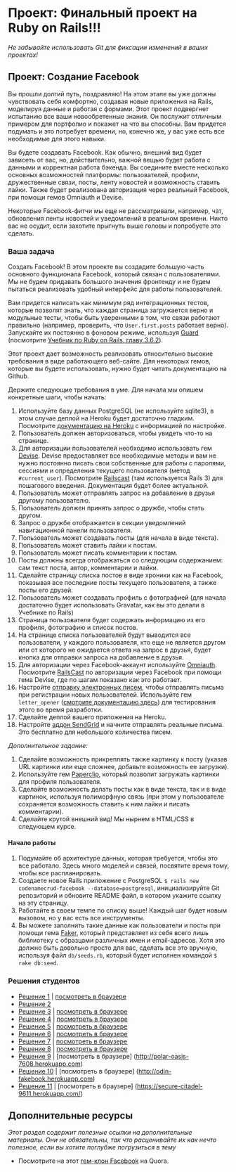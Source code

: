 # Проект: Финальный проект на Ruby on Rails!!!
<!-- *Ориентировочное время выполнения: 25-40 часов* -->

*Не забывайте использовать Git для фиксации изменений в ваших проектах!*

## Проект: Создание Facebook

Вы прошли долгий путь, поздравляю! На этом этапе вы уже должны чувствовать себя комфортно, создавая новые приложения на Rails, моделируя данные и работая с формами. Этот проект подвергнет испытанию все ваши новообретенные знания. Он послужит отличным примером для портфолио и покажет на что вы способны. Вам придется подумать и это потребует времени, но, конечно же, у вас уже есть все необходимые для этого навыки.

Вы будете создавать Facebook. Как обычно, внешний вид будет зависеть от вас, но, действительно, важной вещью будет работа с данными и корректная работа бэкенда.  Вы соедините вместе несколько основных возможностей платформы: пользователей, профили, дружественные связи, посты, ленту новостей и возможность ставить лайки. Также будет реализована авторизация через реальный Facebook, при помощи гемов Omniauth и Devise.

Некоторые Facebook-фитчи мы еще не рассматривали, например, чат, обновления ленты новостей и уведомлений в реальном времени. Никто вас не осудит, если захотите прыгнуть выше головы и попробуете это сделать.

### Ваша задача

Создать Facebook! В этом проекте вы создадите большую часть основного функционала Facebook, который связан с пользователями. Мы не будем придавать большого значения фронтенду и не будем пытаться реализовать удобный интерфейс для работы пользователей.

Вам придется написать как минимум ряд интеграционных тестов, которые позволят знать, что каждая страница загружается верно и модульные тесты, чтобы быть уверенными в том, что связи работают правильно (например, проверить, что `User.first.posts` работает верно).  Запускайте их постоянно в фоновом режиме, используя [Guard](https://github.com/guard/guard) (посмотрите [Учебник по Ruby on Rails, главу 3.6.2](http://railstutorial.ru/chapters/4_0/static-pages#sec-guard)). 

Этот проект дает возможность реализовать относительно высокие требования в виде работающего веб-сайте. Для некоторых гемов, которые вы будете использовать, нужно будет читать документацию на Github.

Держите следующие требования в уме. Для начала мы опишем конкретные шаги, чтобы начать:

1. Используйте базу данных PostgreSQL (не используйте sqlite3), в этом случае деплой на Heroku будет достаточно гладким.  Посмотрите [документацию на Heroku](https://devcenter.heroku.com/articles/getting-started-with-rails4) с информацией по настройке.
2. Пользователь должен авторизоваться, чтобы увидеть что-то на странице.
3. Для авторизации пользователей необходимо использовать гем [Devise](https://github.com/plataformatec/devise).  Devise предоставляет все необходимые методы и вам не нужно постоянно писать свои собственные для работы с паролями, сессиями и определения текущего пользователя (метод `#current_user`). Посмотрите [Railscast](http://railscasts.com/episodes/209-introducing-devise?view=asciicast) (там используется Rails 3) для пошагового введения. Документация будет более актуальной.
4. Пользователь может отправлять запрос на добавление в друзья другому пользователю.
5. Пользователь должен принять запрос о дружбе, чтобы стать другом.
6. Запрос о дружбе отображается в секции уведомлений навигационной панели пользователя.
7. Пользователь может создавать посты (для начала в виде текста).
8. Пользователь может ставить лайки к постам.
9. Пользователь может писать комментарии к постам.
10. Посты должны всегда отображаться со следующим содержанием: сам текст поста, автор, комментарии и лайки.
11. Сделайте страницу списка постов в виде хроники как на Facebook, показывая все последние посты текущего пользователя, а также посты его друзей.
12. Пользователь может создавать профиль с фотографией (для начала достаточно будет использовать Gravatar, как вы это делали в Учебнике по Rails)
13. Страница пользователя будет содержать информацию из его профиля, фотографию и список постов.
14. На странице списка пользователей будут выводится все пользователи, у каждого пользователя, кто еще не является другом или от которого не ожидается ответа на запрос в друзья, будет кнопка для отправки запроса на добавление в друзья.
15. Для авторизации через Facebook-аккаунт используйте [Omniauth](https://github.com/plataformatec/devise/wiki/OmniAuth:-Overview). Посмотрите [RailsCast](http://railscasts.com/episodes/360-facebook-authentication?view=asciicast) по авторизации через Facebook при помощи гема Devise, где по шагам показано как это работает.
16. Настройте [отправку электронных писем](http://guides.rubyonrails.org/action_mailer_basics.html), чтобы отправлять письма при регистрации новых пользователей. Используйте гем `letter_opener` ([смотрите документацию здесь](https://github.com/ryanb/letter_opener)) для тестирования этого во время разработки.
17. Сделайте деплой вашего приложения на Heroku.  
18. Настройте [аддон SendGrid](https://devcenter.heroku.com/articles/sendgrid) и начните отправлять реальные письма. Это бесплатно для небольшого количества писем.

*Дополнительное задание:*

1. Сделайте возможность прикреплять также картинку к посту (указав URL картинки или еще сложнее, добавьте возможность ее загрузки).
2. Используйте гем [Paperclip](https://github.com/thoughtbot/paperclip), который позволит загружать картинки для профиля пользователя.
3. Сделайте возможность делать посты как в виде текста, так и в виде картинок, используя полиморфную связь (при этом у пользователе сохраняется возможность ставить к ним лайки и писать комментарии).
3. Сделайте крутой внешний вид! Мы нырнем в HTML/CSS в следующем курсе.

#### Начало работы

1. Подумайте об архитектуре данных, которая требуется, чтобы это все работало. Здесь много моделей и связей, посвятите время тому, чтобы все распланировать.
2. Создаете новое Rails приложение с PostgreSQL `$ rails new codenamecrud-facebook --database=postgresql`, инициализируйте Git репозиторий и обновите README файл, в котором укажите ссылку на эту страницу.
3. Работайте в своем темпе по списку выше! Каждый шаг будет новым вызовом, но у вас есть все инструменты.
4. Вы можете заполнить такие данные как пользователи и посты при помощи гема [Faker](https://github.com/stympy/faker), который представляет из себя всего лишь библиотеку с образцами различных имен и email-адресов. Хотя это должно быть довольно просто для вас, сделать все это вручную, используя файл `db/seeds.rb`, который будет исполнен командой `$ rake db:seed`.

### Решения студентов

* [Решение 1](https://github.com/adrianbadarau/RailsBoock-Facebook-Clone-App) | [посмотреть в браузере](http://railsbook-facebook-clone-app.herokuapp.com/)
* [Решение 2](https://github.com/YuriBuerov/social-network)
* [Решение 3](https://github.com/sandiegodj/social-network) | [посмотреть в браузере](https://warm-spire-7655.herokuapp.com/)
* [Решение 4](https://github.com/Rodic/odin-facebook-clone) | [посмотреть в браузере](https://odin-facebook.herokuapp.com/)
* [Решение 5](https://github.com/fo0man/odin-spacebook) | [посмотреть в браузере](https://warm-beach-7362.herokuapp.com/)
* [Решение 6](https://github.com/donaldali/odinbook "Odinbook on GitHub") | [посмотреть в браузере](https://dna-odinbook.herokuapp.com/ "Odinbook on Heroku")
* [Решение 7](https://github.com/dstodolny/odinbook) | [посмотреть в браузере](https://warm-bayou-3284.herokuapp.com/)
* [Решение 8](https://github.com/AtActionPark/odin_facebook) | [посмотреть в браузере](https://shielded-escarpment-2283.herokuapp.com/)
* [Решение 9](https://github.com/alexgh123/fb_odin_app) | [посмотреть в браузере] (http://polar-oasis-7608.herokuapp.com)
* [Решение 10](https://github.com/apositivejam/fakebook) | [посмотреть в браузере] (http://odin-fakebook.herokuapp.com)
* [Решение 11](https://github.com/dchen71/odin-facebook) | [посмотреть в браузере] (https://secure-citadel-9611.herokuapp.com/)

## Дополнительные ресурсы

*Этот раздел содержит полезные ссылки на дополнительные материалы. Они не обязательны, так что расценивайте их как нечто полезное, если вы хотите поглубже погрузиться в тему*

* Посмотрите на этот [гем-клон Facebook](http://vysakh.quora.com/Making-a-Facebook-clone-using-Rails-in-minimum-time) на Quora.
